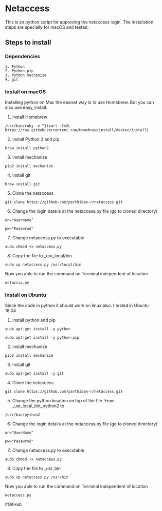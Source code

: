 # Netaccess
This is an python script for approving the netaccess login. 
The installation steps are specially for macOS and tested.

## Steps  to install 
### Dependencies 
	1. Python 
	2. Python pip
	3. Python mechanize 
	4. git
### Install on macOS
Installing python on Mac the easiest way is to use Homebrew. But you can also use easy_install.

1. Install Homebrew

`/usr/bin/ruby -e “$(curl -fsSL https://raw.githubusercontent.com/Homebrew/install/master/install)`

2. Install Python 2 and pip

`brew install python2`

3. Install mechanize

`pip2 install mechanize`

4. Install git

`brew install git`

5. Clone the netaccess 

`git clone https://github.com/parthiban-r/netaccess.git`

6. Change the login details at the netaccess.py file (go to cloned directory) 

`un="UserName”`

`pw="Passwrod"`

7. Change netaccess.py to executable

`sudo chmod +x netaccess.py`

8. Copy the file to _usr_local/bin

`sudo cp netaccess.py /usr/local/bin`

Now you able to run the command on Terminal independent of location

`netaccss.py`

### Install on Ubuntu

Since the code in python it should work on linux also. I tested in Ubuntu 18.04

1. Install python and pip

`sudo apt-get install -y python`

`sudo apt-get install -y python-pip`

2. Install mechanize

`pip2 install mechanize`

3. Install git

`sudo apt-get install -y git`

4. Clone the netaccess

`git clone https://github.com/parthiban-r/netaccess.git`

5. Change the python location on top of the file.  From _usr_local_bin_python2 to

`/usr/bin/python2` 

6. Change the login details at the netaccess.py file (go to cloned directory)

`un="UserName”`

`pw="Passwrod"`

7. Change netaccess.py to executable

`sudo chmod +x netaccess.py`

8. Copy the file to _usr_bin

`sudo cp netaccess.py /usr/bin`

Now you able to run the command on Terminal independent of location

`netaccess.py`


#GitHub